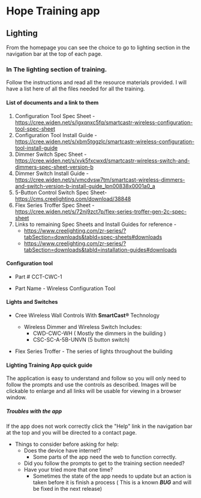 # Hope Training app

## Lighting

From the homepage you can see the choice to go to lighting section in the navigation bar at the top of each page.

### In The lighting section of training.

Follow the instructions and read all the resource materials provided. I will have a list here of all the files needed for all the training.

#### List of documents and a link to them

1. Configuration Tool Spec Sheet - https://cree.widen.net/s/lgxqnxc5fq/smartcastr-wireless-configuration-tool-spec-sheet
2. Configuration Tool Install Guide - https://cree.widen.net/s/xbm5tggzlc/smartcastr-wireless-configuration-tool-install-guide
3. Dimmer Switch Spec Sheet - https://cree.widen.net/s/xvk5fxcwxd/smartcastr-wireless-switch-and-dimmers-spec-sheet-version-b
4. Dimmer Switch Install Guide - https://cree.widen.net/s/vmcdvsw7tm/smartcast-wireless-dimmers-and-switch-version-b-install-guide_lpn00838x0001a0_a
5. 5-Button Control Switch Spec Sheet- https://cms.creelighting.com/download/38848
6. Flex Series Troffer Spec Sheet - https://cree.widen.net/s/72nj9zct7p/flex-series-troffer-gen-2c-spec-sheet
7. Links to remaining Spec Sheets and Install Guides for reference -
	- https://www.creelighting.com/zr-series/?tabSection=downloads&tabId=spec-sheets#downloads
	- https://www.creelighting.com/zr-series/?tabSection=downloads&tabId=installation-guides#downloads

#### Configuration tool

- Part # CCT-CWC-1

- Part Name - Wireless Configuration Tool

#### Lights and Switches

- Cree Wireless Wall Controls With **SmartCast®** Technology 
	- Wireless Dimmer and Wireless Switch Includes:
		- CWD-CWC-WH ( Mostly the dimmers in the building )
		- CSC-SC-A-5B-UNVN (5 button switch)

- Flex Series Troffer - The series of lights throughout the building

#### Lighting Training App quick guide

The application is easy to understand and follow so you will only need to follow the prompts and use the controls as described. Images will be clickable to enlarge and all links will be usable for viewing in a browser window. 

##### Troubles with the app

If the app does not work correctly click the "Help" link in the navigation bar at the top and you will be directed to a contact page.
- Things to consider before asking for help:
	+ Does the device have internet?
		* Some parts of the app need the web to function correctly.
	+ Did you follow the prompts to get to the training section needed?
	+ Have your tried more that one time?
		* Sometimes the state of the app needs to update but an action is taken before it is finish a process ( This is a known ***BUG*** and will be fixed in the next release)